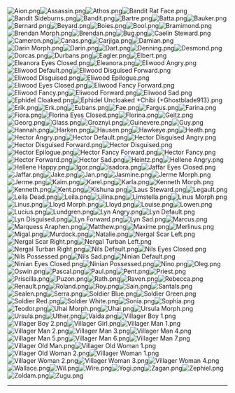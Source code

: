 ![Aion.png](https://raw.githubusercontent.com/Klokinator/FE-Repo/main/Portrait%20Repository/FE07%20Mugs%20(Blazing%20Sword)/FE7%20Mugs%20(FE8%20Colors)%20%7BEldritch%20Abomination%7D/Aion.png "Aion.png")![Assassin.png](https://raw.githubusercontent.com/Klokinator/FE-Repo/main/Portrait%20Repository/FE07%20Mugs%20(Blazing%20Sword)/FE7%20Mugs%20(FE8%20Colors)%20%7BEldritch%20Abomination%7D/Assassin.png "Assassin.png")![Athos.png](https://raw.githubusercontent.com/Klokinator/FE-Repo/main/Portrait%20Repository/FE07%20Mugs%20(Blazing%20Sword)/FE7%20Mugs%20(FE8%20Colors)%20%7BEldritch%20Abomination%7D/Athos.png "Athos.png")![Bandit Rat Face.png](https://raw.githubusercontent.com/Klokinator/FE-Repo/main/Portrait%20Repository/FE07%20Mugs%20(Blazing%20Sword)/FE7%20Mugs%20(FE8%20Colors)%20%7BEldritch%20Abomination%7D/Bandit%20Rat%20Face.png "Bandit Rat Face.png")![Bandit Sideburns.png](https://raw.githubusercontent.com/Klokinator/FE-Repo/main/Portrait%20Repository/FE07%20Mugs%20(Blazing%20Sword)/FE7%20Mugs%20(FE8%20Colors)%20%7BEldritch%20Abomination%7D/Bandit%20Sideburns.png "Bandit Sideburns.png")![Bandit.png](https://raw.githubusercontent.com/Klokinator/FE-Repo/main/Portrait%20Repository/FE07%20Mugs%20(Blazing%20Sword)/FE7%20Mugs%20(FE8%20Colors)%20%7BEldritch%20Abomination%7D/Bandit.png "Bandit.png")![Bartre.png](https://raw.githubusercontent.com/Klokinator/FE-Repo/main/Portrait%20Repository/FE07%20Mugs%20(Blazing%20Sword)/FE7%20Mugs%20(FE8%20Colors)%20%7BEldritch%20Abomination%7D/Bartre.png "Bartre.png")![Batta.png](https://raw.githubusercontent.com/Klokinator/FE-Repo/main/Portrait%20Repository/FE07%20Mugs%20(Blazing%20Sword)/FE7%20Mugs%20(FE8%20Colors)%20%7BEldritch%20Abomination%7D/Batta.png "Batta.png")![Bauker.png](https://raw.githubusercontent.com/Klokinator/FE-Repo/main/Portrait%20Repository/FE07%20Mugs%20(Blazing%20Sword)/FE7%20Mugs%20(FE8%20Colors)%20%7BEldritch%20Abomination%7D/Bauker.png "Bauker.png")![Bernard.png](https://raw.githubusercontent.com/Klokinator/FE-Repo/main/Portrait%20Repository/FE07%20Mugs%20(Blazing%20Sword)/FE7%20Mugs%20(FE8%20Colors)%20%7BEldritch%20Abomination%7D/Bernard.png "Bernard.png")![Beyard.png](https://raw.githubusercontent.com/Klokinator/FE-Repo/main/Portrait%20Repository/FE07%20Mugs%20(Blazing%20Sword)/FE7%20Mugs%20(FE8%20Colors)%20%7BEldritch%20Abomination%7D/Beyard.png "Beyard.png")![Boies.png](https://raw.githubusercontent.com/Klokinator/FE-Repo/main/Portrait%20Repository/FE07%20Mugs%20(Blazing%20Sword)/FE7%20Mugs%20(FE8%20Colors)%20%7BEldritch%20Abomination%7D/Boies.png "Boies.png")![Bool.png](https://raw.githubusercontent.com/Klokinator/FE-Repo/main/Portrait%20Repository/FE07%20Mugs%20(Blazing%20Sword)/FE7%20Mugs%20(FE8%20Colors)%20%7BEldritch%20Abomination%7D/Bool.png "Bool.png")![Bramimond.png](https://raw.githubusercontent.com/Klokinator/FE-Repo/main/Portrait%20Repository/FE07%20Mugs%20(Blazing%20Sword)/FE7%20Mugs%20(FE8%20Colors)%20%7BEldritch%20Abomination%7D/Bramimond.png "Bramimond.png")![Brendan Morph.png](https://raw.githubusercontent.com/Klokinator/FE-Repo/main/Portrait%20Repository/FE07%20Mugs%20(Blazing%20Sword)/FE7%20Mugs%20(FE8%20Colors)%20%7BEldritch%20Abomination%7D/Brendan%20Morph.png "Brendan Morph.png")![Brendan.png](https://raw.githubusercontent.com/Klokinator/FE-Repo/main/Portrait%20Repository/FE07%20Mugs%20(Blazing%20Sword)/FE7%20Mugs%20(FE8%20Colors)%20%7BEldritch%20Abomination%7D/Brendan.png "Brendan.png")![Bug.png](https://raw.githubusercontent.com/Klokinator/FE-Repo/main/Portrait%20Repository/FE07%20Mugs%20(Blazing%20Sword)/FE7%20Mugs%20(FE8%20Colors)%20%7BEldritch%20Abomination%7D/Bug.png "Bug.png")![Caelin Steward.png](https://raw.githubusercontent.com/Klokinator/FE-Repo/main/Portrait%20Repository/FE07%20Mugs%20(Blazing%20Sword)/FE7%20Mugs%20(FE8%20Colors)%20%7BEldritch%20Abomination%7D/Caelin%20Steward.png "Caelin Steward.png")![Cameron.png](https://raw.githubusercontent.com/Klokinator/FE-Repo/main/Portrait%20Repository/FE07%20Mugs%20(Blazing%20Sword)/FE7%20Mugs%20(FE8%20Colors)%20%7BEldritch%20Abomination%7D/Cameron.png "Cameron.png")![Canas.png](https://raw.githubusercontent.com/Klokinator/FE-Repo/main/Portrait%20Repository/FE07%20Mugs%20(Blazing%20Sword)/FE7%20Mugs%20(FE8%20Colors)%20%7BEldritch%20Abomination%7D/Canas.png "Canas.png")![Carjiga.png](https://raw.githubusercontent.com/Klokinator/FE-Repo/main/Portrait%20Repository/FE07%20Mugs%20(Blazing%20Sword)/FE7%20Mugs%20(FE8%20Colors)%20%7BEldritch%20Abomination%7D/Carjiga.png "Carjiga.png")![Damian.png](https://raw.githubusercontent.com/Klokinator/FE-Repo/main/Portrait%20Repository/FE07%20Mugs%20(Blazing%20Sword)/FE7%20Mugs%20(FE8%20Colors)%20%7BEldritch%20Abomination%7D/Damian.png "Damian.png")![Darin Morph.png](https://raw.githubusercontent.com/Klokinator/FE-Repo/main/Portrait%20Repository/FE07%20Mugs%20(Blazing%20Sword)/FE7%20Mugs%20(FE8%20Colors)%20%7BEldritch%20Abomination%7D/Darin%20Morph.png "Darin Morph.png")![Darin.png](https://raw.githubusercontent.com/Klokinator/FE-Repo/main/Portrait%20Repository/FE07%20Mugs%20(Blazing%20Sword)/FE7%20Mugs%20(FE8%20Colors)%20%7BEldritch%20Abomination%7D/Darin.png "Darin.png")![Dart.png](https://raw.githubusercontent.com/Klokinator/FE-Repo/main/Portrait%20Repository/FE07%20Mugs%20(Blazing%20Sword)/FE7%20Mugs%20(FE8%20Colors)%20%7BEldritch%20Abomination%7D/Dart.png "Dart.png")![Denning.png](https://raw.githubusercontent.com/Klokinator/FE-Repo/main/Portrait%20Repository/FE07%20Mugs%20(Blazing%20Sword)/FE7%20Mugs%20(FE8%20Colors)%20%7BEldritch%20Abomination%7D/Denning.png "Denning.png")![Desmond.png](https://raw.githubusercontent.com/Klokinator/FE-Repo/main/Portrait%20Repository/FE07%20Mugs%20(Blazing%20Sword)/FE7%20Mugs%20(FE8%20Colors)%20%7BEldritch%20Abomination%7D/Desmond.png "Desmond.png")![Dorcas.png](https://raw.githubusercontent.com/Klokinator/FE-Repo/main/Portrait%20Repository/FE07%20Mugs%20(Blazing%20Sword)/FE7%20Mugs%20(FE8%20Colors)%20%7BEldritch%20Abomination%7D/Dorcas.png "Dorcas.png")![Durbans.png](https://raw.githubusercontent.com/Klokinator/FE-Repo/main/Portrait%20Repository/FE07%20Mugs%20(Blazing%20Sword)/FE7%20Mugs%20(FE8%20Colors)%20%7BEldritch%20Abomination%7D/Durbans.png "Durbans.png")![Eagler.png](https://raw.githubusercontent.com/Klokinator/FE-Repo/main/Portrait%20Repository/FE07%20Mugs%20(Blazing%20Sword)/FE7%20Mugs%20(FE8%20Colors)%20%7BEldritch%20Abomination%7D/Eagler.png "Eagler.png")![Elbert.png](https://raw.githubusercontent.com/Klokinator/FE-Repo/main/Portrait%20Repository/FE07%20Mugs%20(Blazing%20Sword)/FE7%20Mugs%20(FE8%20Colors)%20%7BEldritch%20Abomination%7D/Elbert.png "Elbert.png")![Eleanora Eyes Closed.png](https://raw.githubusercontent.com/Klokinator/FE-Repo/main/Portrait%20Repository/FE07%20Mugs%20(Blazing%20Sword)/FE7%20Mugs%20(FE8%20Colors)%20%7BEldritch%20Abomination%7D/Eleanora%20Eyes%20Closed.png "Eleanora Eyes Closed.png")![Eleanora.png](https://raw.githubusercontent.com/Klokinator/FE-Repo/main/Portrait%20Repository/FE07%20Mugs%20(Blazing%20Sword)/FE7%20Mugs%20(FE8%20Colors)%20%7BEldritch%20Abomination%7D/Eleanora.png "Eleanora.png")![Eliwood Angry.png](https://raw.githubusercontent.com/Klokinator/FE-Repo/main/Portrait%20Repository/FE07%20Mugs%20(Blazing%20Sword)/FE7%20Mugs%20(FE8%20Colors)%20%7BEldritch%20Abomination%7D/Eliwood%20Angry.png "Eliwood Angry.png")![Eliwood Default.png](https://raw.githubusercontent.com/Klokinator/FE-Repo/main/Portrait%20Repository/FE07%20Mugs%20(Blazing%20Sword)/FE7%20Mugs%20(FE8%20Colors)%20%7BEldritch%20Abomination%7D/Eliwood%20Default.png "Eliwood Default.png")![Eliwood Disguised Forward.png](https://raw.githubusercontent.com/Klokinator/FE-Repo/main/Portrait%20Repository/FE07%20Mugs%20(Blazing%20Sword)/FE7%20Mugs%20(FE8%20Colors)%20%7BEldritch%20Abomination%7D/Eliwood%20Disguised%20Forward.png "Eliwood Disguised Forward.png")![Eliwood Disguised.png](https://raw.githubusercontent.com/Klokinator/FE-Repo/main/Portrait%20Repository/FE07%20Mugs%20(Blazing%20Sword)/FE7%20Mugs%20(FE8%20Colors)%20%7BEldritch%20Abomination%7D/Eliwood%20Disguised.png "Eliwood Disguised.png")![Eliwood Epilogue.png](https://raw.githubusercontent.com/Klokinator/FE-Repo/main/Portrait%20Repository/FE07%20Mugs%20(Blazing%20Sword)/FE7%20Mugs%20(FE8%20Colors)%20%7BEldritch%20Abomination%7D/Eliwood%20Epilogue.png "Eliwood Epilogue.png")![Eliwood Eyes Closed.png](https://raw.githubusercontent.com/Klokinator/FE-Repo/main/Portrait%20Repository/FE07%20Mugs%20(Blazing%20Sword)/FE7%20Mugs%20(FE8%20Colors)%20%7BEldritch%20Abomination%7D/Eliwood%20Eyes%20Closed.png "Eliwood Eyes Closed.png")![Eliwood Fancy Forward.png](https://raw.githubusercontent.com/Klokinator/FE-Repo/main/Portrait%20Repository/FE07%20Mugs%20(Blazing%20Sword)/FE7%20Mugs%20(FE8%20Colors)%20%7BEldritch%20Abomination%7D/Eliwood%20Fancy%20Forward.png "Eliwood Fancy Forward.png")![Eliwood Fancy.png](https://raw.githubusercontent.com/Klokinator/FE-Repo/main/Portrait%20Repository/FE07%20Mugs%20(Blazing%20Sword)/FE7%20Mugs%20(FE8%20Colors)%20%7BEldritch%20Abomination%7D/Eliwood%20Fancy.png "Eliwood Fancy.png")![Eliwood Forward.png](https://raw.githubusercontent.com/Klokinator/FE-Repo/main/Portrait%20Repository/FE07%20Mugs%20(Blazing%20Sword)/FE7%20Mugs%20(FE8%20Colors)%20%7BEldritch%20Abomination%7D/Eliwood%20Forward.png "Eliwood Forward.png")![Eliwood Sad.png](https://raw.githubusercontent.com/Klokinator/FE-Repo/main/Portrait%20Repository/FE07%20Mugs%20(Blazing%20Sword)/FE7%20Mugs%20(FE8%20Colors)%20%7BEldritch%20Abomination%7D/Eliwood%20Sad.png "Eliwood Sad.png")![Ephidel Cloaked.png](https://raw.githubusercontent.com/Klokinator/FE-Repo/main/Portrait%20Repository/FE07%20Mugs%20(Blazing%20Sword)/FE7%20Mugs%20(FE8%20Colors)%20%7BEldritch%20Abomination%7D/Ephidel%20Cloaked.png "Ephidel Cloaked.png")![Ephidel Uncloaked +Chibi {+Ghostblade913}.png](https://raw.githubusercontent.com/Klokinator/FE-Repo/main/Portrait%20Repository/FE07%20Mugs%20(Blazing%20Sword)/FE7%20Mugs%20(FE8%20Colors)%20%7BEldritch%20Abomination%7D/Ephidel%20Uncloaked%20%2BChibi%20%7B+Ghostblade913%7D.png "Ephidel Uncloaked +Chibi {+Ghostblade913}.png")![Erik.png](https://raw.githubusercontent.com/Klokinator/FE-Repo/main/Portrait%20Repository/FE07%20Mugs%20(Blazing%20Sword)/FE7%20Mugs%20(FE8%20Colors)%20%7BEldritch%20Abomination%7D/Erik.png "Erik.png")![Erk.png](https://raw.githubusercontent.com/Klokinator/FE-Repo/main/Portrait%20Repository/FE07%20Mugs%20(Blazing%20Sword)/FE7%20Mugs%20(FE8%20Colors)%20%7BEldritch%20Abomination%7D/Erk.png "Erk.png")![Eubans.png](https://raw.githubusercontent.com/Klokinator/FE-Repo/main/Portrait%20Repository/FE07%20Mugs%20(Blazing%20Sword)/FE7%20Mugs%20(FE8%20Colors)%20%7BEldritch%20Abomination%7D/Eubans.png "Eubans.png")![Fae.png](https://raw.githubusercontent.com/Klokinator/FE-Repo/main/Portrait%20Repository/FE07%20Mugs%20(Blazing%20Sword)/FE7%20Mugs%20(FE8%20Colors)%20%7BEldritch%20Abomination%7D/Fae.png "Fae.png")![Fargus.png](https://raw.githubusercontent.com/Klokinator/FE-Repo/main/Portrait%20Repository/FE07%20Mugs%20(Blazing%20Sword)/FE7%20Mugs%20(FE8%20Colors)%20%7BEldritch%20Abomination%7D/Fargus.png "Fargus.png")![Farina.png](https://raw.githubusercontent.com/Klokinator/FE-Repo/main/Portrait%20Repository/FE07%20Mugs%20(Blazing%20Sword)/FE7%20Mugs%20(FE8%20Colors)%20%7BEldritch%20Abomination%7D/Farina.png "Farina.png")![Fiora.png](https://raw.githubusercontent.com/Klokinator/FE-Repo/main/Portrait%20Repository/FE07%20Mugs%20(Blazing%20Sword)/FE7%20Mugs%20(FE8%20Colors)%20%7BEldritch%20Abomination%7D/Fiora.png "Fiora.png")![Florina Eyes Closed.png](https://raw.githubusercontent.com/Klokinator/FE-Repo/main/Portrait%20Repository/FE07%20Mugs%20(Blazing%20Sword)/FE7%20Mugs%20(FE8%20Colors)%20%7BEldritch%20Abomination%7D/Florina%20Eyes%20Closed.png "Florina Eyes Closed.png")![Florina.png](https://raw.githubusercontent.com/Klokinator/FE-Repo/main/Portrait%20Repository/FE07%20Mugs%20(Blazing%20Sword)/FE7%20Mugs%20(FE8%20Colors)%20%7BEldritch%20Abomination%7D/Florina.png "Florina.png")![Geitz.png](https://raw.githubusercontent.com/Klokinator/FE-Repo/main/Portrait%20Repository/FE07%20Mugs%20(Blazing%20Sword)/FE7%20Mugs%20(FE8%20Colors)%20%7BEldritch%20Abomination%7D/Geitz.png "Geitz.png")![Georg.png](https://raw.githubusercontent.com/Klokinator/FE-Repo/main/Portrait%20Repository/FE07%20Mugs%20(Blazing%20Sword)/FE7%20Mugs%20(FE8%20Colors)%20%7BEldritch%20Abomination%7D/Georg.png "Georg.png")![Glass.png](https://raw.githubusercontent.com/Klokinator/FE-Repo/main/Portrait%20Repository/FE07%20Mugs%20(Blazing%20Sword)/FE7%20Mugs%20(FE8%20Colors)%20%7BEldritch%20Abomination%7D/Glass.png "Glass.png")![Groznyi.png](https://raw.githubusercontent.com/Klokinator/FE-Repo/main/Portrait%20Repository/FE07%20Mugs%20(Blazing%20Sword)/FE7%20Mugs%20(FE8%20Colors)%20%7BEldritch%20Abomination%7D/Groznyi.png "Groznyi.png")![Guinevere.png](https://raw.githubusercontent.com/Klokinator/FE-Repo/main/Portrait%20Repository/FE07%20Mugs%20(Blazing%20Sword)/FE7%20Mugs%20(FE8%20Colors)%20%7BEldritch%20Abomination%7D/Guinevere.png "Guinevere.png")![Guy.png](https://raw.githubusercontent.com/Klokinator/FE-Repo/main/Portrait%20Repository/FE07%20Mugs%20(Blazing%20Sword)/FE7%20Mugs%20(FE8%20Colors)%20%7BEldritch%20Abomination%7D/Guy.png "Guy.png")![Hannah.png](https://raw.githubusercontent.com/Klokinator/FE-Repo/main/Portrait%20Repository/FE07%20Mugs%20(Blazing%20Sword)/FE7%20Mugs%20(FE8%20Colors)%20%7BEldritch%20Abomination%7D/Hannah.png "Hannah.png")![Harken.png](https://raw.githubusercontent.com/Klokinator/FE-Repo/main/Portrait%20Repository/FE07%20Mugs%20(Blazing%20Sword)/FE7%20Mugs%20(FE8%20Colors)%20%7BEldritch%20Abomination%7D/Harken.png "Harken.png")![Hausen.png](https://raw.githubusercontent.com/Klokinator/FE-Repo/main/Portrait%20Repository/FE07%20Mugs%20(Blazing%20Sword)/FE7%20Mugs%20(FE8%20Colors)%20%7BEldritch%20Abomination%7D/Hausen.png "Hausen.png")![Hawkeye.png](https://raw.githubusercontent.com/Klokinator/FE-Repo/main/Portrait%20Repository/FE07%20Mugs%20(Blazing%20Sword)/FE7%20Mugs%20(FE8%20Colors)%20%7BEldritch%20Abomination%7D/Hawkeye.png "Hawkeye.png")![Heath.png](https://raw.githubusercontent.com/Klokinator/FE-Repo/main/Portrait%20Repository/FE07%20Mugs%20(Blazing%20Sword)/FE7%20Mugs%20(FE8%20Colors)%20%7BEldritch%20Abomination%7D/Heath.png "Heath.png")![Hector Angry.png](https://raw.githubusercontent.com/Klokinator/FE-Repo/main/Portrait%20Repository/FE07%20Mugs%20(Blazing%20Sword)/FE7%20Mugs%20(FE8%20Colors)%20%7BEldritch%20Abomination%7D/Hector%20Angry.png "Hector Angry.png")![Hector Default.png](https://raw.githubusercontent.com/Klokinator/FE-Repo/main/Portrait%20Repository/FE07%20Mugs%20(Blazing%20Sword)/FE7%20Mugs%20(FE8%20Colors)%20%7BEldritch%20Abomination%7D/Hector%20Default.png "Hector Default.png")![Hector Disguised Angry.png](https://raw.githubusercontent.com/Klokinator/FE-Repo/main/Portrait%20Repository/FE07%20Mugs%20(Blazing%20Sword)/FE7%20Mugs%20(FE8%20Colors)%20%7BEldritch%20Abomination%7D/Hector%20Disguised%20Angry.png "Hector Disguised Angry.png")![Hector Disguised Forward.png](https://raw.githubusercontent.com/Klokinator/FE-Repo/main/Portrait%20Repository/FE07%20Mugs%20(Blazing%20Sword)/FE7%20Mugs%20(FE8%20Colors)%20%7BEldritch%20Abomination%7D/Hector%20Disguised%20Forward.png "Hector Disguised Forward.png")![Hector Disguised.png](https://raw.githubusercontent.com/Klokinator/FE-Repo/main/Portrait%20Repository/FE07%20Mugs%20(Blazing%20Sword)/FE7%20Mugs%20(FE8%20Colors)%20%7BEldritch%20Abomination%7D/Hector%20Disguised.png "Hector Disguised.png")![Hector Epilogue.png](https://raw.githubusercontent.com/Klokinator/FE-Repo/main/Portrait%20Repository/FE07%20Mugs%20(Blazing%20Sword)/FE7%20Mugs%20(FE8%20Colors)%20%7BEldritch%20Abomination%7D/Hector%20Epilogue.png "Hector Epilogue.png")![Hector Fancy Forward.png](https://raw.githubusercontent.com/Klokinator/FE-Repo/main/Portrait%20Repository/FE07%20Mugs%20(Blazing%20Sword)/FE7%20Mugs%20(FE8%20Colors)%20%7BEldritch%20Abomination%7D/Hector%20Fancy%20Forward.png "Hector Fancy Forward.png")![Hector Fancy.png](https://raw.githubusercontent.com/Klokinator/FE-Repo/main/Portrait%20Repository/FE07%20Mugs%20(Blazing%20Sword)/FE7%20Mugs%20(FE8%20Colors)%20%7BEldritch%20Abomination%7D/Hector%20Fancy.png "Hector Fancy.png")![Hector Forward.png](https://raw.githubusercontent.com/Klokinator/FE-Repo/main/Portrait%20Repository/FE07%20Mugs%20(Blazing%20Sword)/FE7%20Mugs%20(FE8%20Colors)%20%7BEldritch%20Abomination%7D/Hector%20Forward.png "Hector Forward.png")![Hector Sad.png](https://raw.githubusercontent.com/Klokinator/FE-Repo/main/Portrait%20Repository/FE07%20Mugs%20(Blazing%20Sword)/FE7%20Mugs%20(FE8%20Colors)%20%7BEldritch%20Abomination%7D/Hector%20Sad.png "Hector Sad.png")![Heintz.png](https://raw.githubusercontent.com/Klokinator/FE-Repo/main/Portrait%20Repository/FE07%20Mugs%20(Blazing%20Sword)/FE7%20Mugs%20(FE8%20Colors)%20%7BEldritch%20Abomination%7D/Heintz.png "Heintz.png")![Hellene Angry.png](https://raw.githubusercontent.com/Klokinator/FE-Repo/main/Portrait%20Repository/FE07%20Mugs%20(Blazing%20Sword)/FE7%20Mugs%20(FE8%20Colors)%20%7BEldritch%20Abomination%7D/Hellene%20Angry.png "Hellene Angry.png")![Hellene Happy.png](https://raw.githubusercontent.com/Klokinator/FE-Repo/main/Portrait%20Repository/FE07%20Mugs%20(Blazing%20Sword)/FE7%20Mugs%20(FE8%20Colors)%20%7BEldritch%20Abomination%7D/Hellene%20Happy.png "Hellene Happy.png")![Igor.png](https://raw.githubusercontent.com/Klokinator/FE-Repo/main/Portrait%20Repository/FE07%20Mugs%20(Blazing%20Sword)/FE7%20Mugs%20(FE8%20Colors)%20%7BEldritch%20Abomination%7D/Igor.png "Igor.png")![Isadora.png](https://raw.githubusercontent.com/Klokinator/FE-Repo/main/Portrait%20Repository/FE07%20Mugs%20(Blazing%20Sword)/FE7%20Mugs%20(FE8%20Colors)%20%7BEldritch%20Abomination%7D/Isadora.png "Isadora.png")![Jaffar Eyes Closed.png](https://raw.githubusercontent.com/Klokinator/FE-Repo/main/Portrait%20Repository/FE07%20Mugs%20(Blazing%20Sword)/FE7%20Mugs%20(FE8%20Colors)%20%7BEldritch%20Abomination%7D/Jaffar%20Eyes%20Closed.png "Jaffar Eyes Closed.png")![Jaffar.png](https://raw.githubusercontent.com/Klokinator/FE-Repo/main/Portrait%20Repository/FE07%20Mugs%20(Blazing%20Sword)/FE7%20Mugs%20(FE8%20Colors)%20%7BEldritch%20Abomination%7D/Jaffar.png "Jaffar.png")![Jake.png](https://raw.githubusercontent.com/Klokinator/FE-Repo/main/Portrait%20Repository/FE07%20Mugs%20(Blazing%20Sword)/FE7%20Mugs%20(FE8%20Colors)%20%7BEldritch%20Abomination%7D/Jake.png "Jake.png")![Jan.png](https://raw.githubusercontent.com/Klokinator/FE-Repo/main/Portrait%20Repository/FE07%20Mugs%20(Blazing%20Sword)/FE7%20Mugs%20(FE8%20Colors)%20%7BEldritch%20Abomination%7D/Jan.png "Jan.png")![Jasmine.png](https://raw.githubusercontent.com/Klokinator/FE-Repo/main/Portrait%20Repository/FE07%20Mugs%20(Blazing%20Sword)/FE7%20Mugs%20(FE8%20Colors)%20%7BEldritch%20Abomination%7D/Jasmine.png "Jasmine.png")![Jerme Morph.png](https://raw.githubusercontent.com/Klokinator/FE-Repo/main/Portrait%20Repository/FE07%20Mugs%20(Blazing%20Sword)/FE7%20Mugs%20(FE8%20Colors)%20%7BEldritch%20Abomination%7D/Jerme%20Morph.png "Jerme Morph.png")![Jerme.png](https://raw.githubusercontent.com/Klokinator/FE-Repo/main/Portrait%20Repository/FE07%20Mugs%20(Blazing%20Sword)/FE7%20Mugs%20(FE8%20Colors)%20%7BEldritch%20Abomination%7D/Jerme.png "Jerme.png")![Kaim.png](https://raw.githubusercontent.com/Klokinator/FE-Repo/main/Portrait%20Repository/FE07%20Mugs%20(Blazing%20Sword)/FE7%20Mugs%20(FE8%20Colors)%20%7BEldritch%20Abomination%7D/Kaim.png "Kaim.png")![Karel.png](https://raw.githubusercontent.com/Klokinator/FE-Repo/main/Portrait%20Repository/FE07%20Mugs%20(Blazing%20Sword)/FE7%20Mugs%20(FE8%20Colors)%20%7BEldritch%20Abomination%7D/Karel.png "Karel.png")![Karla.png](https://raw.githubusercontent.com/Klokinator/FE-Repo/main/Portrait%20Repository/FE07%20Mugs%20(Blazing%20Sword)/FE7%20Mugs%20(FE8%20Colors)%20%7BEldritch%20Abomination%7D/Karla.png "Karla.png")![Kenneth Morph.png](https://raw.githubusercontent.com/Klokinator/FE-Repo/main/Portrait%20Repository/FE07%20Mugs%20(Blazing%20Sword)/FE7%20Mugs%20(FE8%20Colors)%20%7BEldritch%20Abomination%7D/Kenneth%20Morph.png "Kenneth Morph.png")![Kenneth.png](https://raw.githubusercontent.com/Klokinator/FE-Repo/main/Portrait%20Repository/FE07%20Mugs%20(Blazing%20Sword)/FE7%20Mugs%20(FE8%20Colors)%20%7BEldritch%20Abomination%7D/Kenneth.png "Kenneth.png")![Kent.png](https://raw.githubusercontent.com/Klokinator/FE-Repo/main/Portrait%20Repository/FE07%20Mugs%20(Blazing%20Sword)/FE7%20Mugs%20(FE8%20Colors)%20%7BEldritch%20Abomination%7D/Kent.png "Kent.png")![Kishuna.png](https://raw.githubusercontent.com/Klokinator/FE-Repo/main/Portrait%20Repository/FE07%20Mugs%20(Blazing%20Sword)/FE7%20Mugs%20(FE8%20Colors)%20%7BEldritch%20Abomination%7D/Kishuna.png "Kishuna.png")![Laus Steward.png](https://raw.githubusercontent.com/Klokinator/FE-Repo/main/Portrait%20Repository/FE07%20Mugs%20(Blazing%20Sword)/FE7%20Mugs%20(FE8%20Colors)%20%7BEldritch%20Abomination%7D/Laus%20Steward.png "Laus Steward.png")![Legault.png](https://raw.githubusercontent.com/Klokinator/FE-Repo/main/Portrait%20Repository/FE07%20Mugs%20(Blazing%20Sword)/FE7%20Mugs%20(FE8%20Colors)%20%7BEldritch%20Abomination%7D/Legault.png "Legault.png")![Leila Dead.png](https://raw.githubusercontent.com/Klokinator/FE-Repo/main/Portrait%20Repository/FE07%20Mugs%20(Blazing%20Sword)/FE7%20Mugs%20(FE8%20Colors)%20%7BEldritch%20Abomination%7D/Leila%20Dead.png "Leila Dead.png")![Leila.png](https://raw.githubusercontent.com/Klokinator/FE-Repo/main/Portrait%20Repository/FE07%20Mugs%20(Blazing%20Sword)/FE7%20Mugs%20(FE8%20Colors)%20%7BEldritch%20Abomination%7D/Leila.png "Leila.png")![Lilina.png](https://raw.githubusercontent.com/Klokinator/FE-Repo/main/Portrait%20Repository/FE07%20Mugs%20(Blazing%20Sword)/FE7%20Mugs%20(FE8%20Colors)%20%7BEldritch%20Abomination%7D/Lilina.png "Lilina.png")![Limstella.png](https://raw.githubusercontent.com/Klokinator/FE-Repo/main/Portrait%20Repository/FE07%20Mugs%20(Blazing%20Sword)/FE7%20Mugs%20(FE8%20Colors)%20%7BEldritch%20Abomination%7D/Limstella.png "Limstella.png")![Linus Morph.png](https://raw.githubusercontent.com/Klokinator/FE-Repo/main/Portrait%20Repository/FE07%20Mugs%20(Blazing%20Sword)/FE7%20Mugs%20(FE8%20Colors)%20%7BEldritch%20Abomination%7D/Linus%20Morph.png "Linus Morph.png")![Linus.png](https://raw.githubusercontent.com/Klokinator/FE-Repo/main/Portrait%20Repository/FE07%20Mugs%20(Blazing%20Sword)/FE7%20Mugs%20(FE8%20Colors)%20%7BEldritch%20Abomination%7D/Linus.png "Linus.png")![Lloyd Morph.png](https://raw.githubusercontent.com/Klokinator/FE-Repo/main/Portrait%20Repository/FE07%20Mugs%20(Blazing%20Sword)/FE7%20Mugs%20(FE8%20Colors)%20%7BEldritch%20Abomination%7D/Lloyd%20Morph.png "Lloyd Morph.png")![Lloyd.png](https://raw.githubusercontent.com/Klokinator/FE-Repo/main/Portrait%20Repository/FE07%20Mugs%20(Blazing%20Sword)/FE7%20Mugs%20(FE8%20Colors)%20%7BEldritch%20Abomination%7D/Lloyd.png "Lloyd.png")![Louise.png](https://raw.githubusercontent.com/Klokinator/FE-Repo/main/Portrait%20Repository/FE07%20Mugs%20(Blazing%20Sword)/FE7%20Mugs%20(FE8%20Colors)%20%7BEldritch%20Abomination%7D/Louise.png "Louise.png")![Lowen.png](https://raw.githubusercontent.com/Klokinator/FE-Repo/main/Portrait%20Repository/FE07%20Mugs%20(Blazing%20Sword)/FE7%20Mugs%20(FE8%20Colors)%20%7BEldritch%20Abomination%7D/Lowen.png "Lowen.png")![Lucius.png](https://raw.githubusercontent.com/Klokinator/FE-Repo/main/Portrait%20Repository/FE07%20Mugs%20(Blazing%20Sword)/FE7%20Mugs%20(FE8%20Colors)%20%7BEldritch%20Abomination%7D/Lucius.png "Lucius.png")![Lundgren.png](https://raw.githubusercontent.com/Klokinator/FE-Repo/main/Portrait%20Repository/FE07%20Mugs%20(Blazing%20Sword)/FE7%20Mugs%20(FE8%20Colors)%20%7BEldritch%20Abomination%7D/Lundgren.png "Lundgren.png")![Lyn Angry.png](https://raw.githubusercontent.com/Klokinator/FE-Repo/main/Portrait%20Repository/FE07%20Mugs%20(Blazing%20Sword)/FE7%20Mugs%20(FE8%20Colors)%20%7BEldritch%20Abomination%7D/Lyn%20Angry.png "Lyn Angry.png")![Lyn Default.png](https://raw.githubusercontent.com/Klokinator/FE-Repo/main/Portrait%20Repository/FE07%20Mugs%20(Blazing%20Sword)/FE7%20Mugs%20(FE8%20Colors)%20%7BEldritch%20Abomination%7D/Lyn%20Default.png "Lyn Default.png")![Lyn Disguised.png](https://raw.githubusercontent.com/Klokinator/FE-Repo/main/Portrait%20Repository/FE07%20Mugs%20(Blazing%20Sword)/FE7%20Mugs%20(FE8%20Colors)%20%7BEldritch%20Abomination%7D/Lyn%20Disguised.png "Lyn Disguised.png")![Lyn Forward.png](https://raw.githubusercontent.com/Klokinator/FE-Repo/main/Portrait%20Repository/FE07%20Mugs%20(Blazing%20Sword)/FE7%20Mugs%20(FE8%20Colors)%20%7BEldritch%20Abomination%7D/Lyn%20Forward.png "Lyn Forward.png")![Lyn Sad.png](https://raw.githubusercontent.com/Klokinator/FE-Repo/main/Portrait%20Repository/FE07%20Mugs%20(Blazing%20Sword)/FE7%20Mugs%20(FE8%20Colors)%20%7BEldritch%20Abomination%7D/Lyn%20Sad.png "Lyn Sad.png")![Marcus.png](https://raw.githubusercontent.com/Klokinator/FE-Repo/main/Portrait%20Repository/FE07%20Mugs%20(Blazing%20Sword)/FE7%20Mugs%20(FE8%20Colors)%20%7BEldritch%20Abomination%7D/Marcus.png "Marcus.png")![Marquess Araphen.png](https://raw.githubusercontent.com/Klokinator/FE-Repo/main/Portrait%20Repository/FE07%20Mugs%20(Blazing%20Sword)/FE7%20Mugs%20(FE8%20Colors)%20%7BEldritch%20Abomination%7D/Marquess%20Araphen.png "Marquess Araphen.png")![Matthew.png](https://raw.githubusercontent.com/Klokinator/FE-Repo/main/Portrait%20Repository/FE07%20Mugs%20(Blazing%20Sword)/FE7%20Mugs%20(FE8%20Colors)%20%7BEldritch%20Abomination%7D/Matthew.png "Matthew.png")![Maxime.png](https://raw.githubusercontent.com/Klokinator/FE-Repo/main/Portrait%20Repository/FE07%20Mugs%20(Blazing%20Sword)/FE7%20Mugs%20(FE8%20Colors)%20%7BEldritch%20Abomination%7D/Maxime.png "Maxime.png")![Merlinus.png](https://raw.githubusercontent.com/Klokinator/FE-Repo/main/Portrait%20Repository/FE07%20Mugs%20(Blazing%20Sword)/FE7%20Mugs%20(FE8%20Colors)%20%7BEldritch%20Abomination%7D/Merlinus.png "Merlinus.png")![Migal.png](https://raw.githubusercontent.com/Klokinator/FE-Repo/main/Portrait%20Repository/FE07%20Mugs%20(Blazing%20Sword)/FE7%20Mugs%20(FE8%20Colors)%20%7BEldritch%20Abomination%7D/Migal.png "Migal.png")![Murdock.png](https://raw.githubusercontent.com/Klokinator/FE-Repo/main/Portrait%20Repository/FE07%20Mugs%20(Blazing%20Sword)/FE7%20Mugs%20(FE8%20Colors)%20%7BEldritch%20Abomination%7D/Murdock.png "Murdock.png")![Natalie.png](https://raw.githubusercontent.com/Klokinator/FE-Repo/main/Portrait%20Repository/FE07%20Mugs%20(Blazing%20Sword)/FE7%20Mugs%20(FE8%20Colors)%20%7BEldritch%20Abomination%7D/Natalie.png "Natalie.png")![Nergal Scar Left.png](https://raw.githubusercontent.com/Klokinator/FE-Repo/main/Portrait%20Repository/FE07%20Mugs%20(Blazing%20Sword)/FE7%20Mugs%20(FE8%20Colors)%20%7BEldritch%20Abomination%7D/Nergal%20Scar%20Left.png "Nergal Scar Left.png")![Nergal Scar Right.png](https://raw.githubusercontent.com/Klokinator/FE-Repo/main/Portrait%20Repository/FE07%20Mugs%20(Blazing%20Sword)/FE7%20Mugs%20(FE8%20Colors)%20%7BEldritch%20Abomination%7D/Nergal%20Scar%20Right.png "Nergal Scar Right.png")![Nergal Turban Left.png](https://raw.githubusercontent.com/Klokinator/FE-Repo/main/Portrait%20Repository/FE07%20Mugs%20(Blazing%20Sword)/FE7%20Mugs%20(FE8%20Colors)%20%7BEldritch%20Abomination%7D/Nergal%20Turban%20Left.png "Nergal Turban Left.png")![Nergal Turban Right.png](https://raw.githubusercontent.com/Klokinator/FE-Repo/main/Portrait%20Repository/FE07%20Mugs%20(Blazing%20Sword)/FE7%20Mugs%20(FE8%20Colors)%20%7BEldritch%20Abomination%7D/Nergal%20Turban%20Right.png "Nergal Turban Right.png")![Nils Default.png](https://raw.githubusercontent.com/Klokinator/FE-Repo/main/Portrait%20Repository/FE07%20Mugs%20(Blazing%20Sword)/FE7%20Mugs%20(FE8%20Colors)%20%7BEldritch%20Abomination%7D/Nils%20Default.png "Nils Default.png")![Nils Eyes Closed.png](https://raw.githubusercontent.com/Klokinator/FE-Repo/main/Portrait%20Repository/FE07%20Mugs%20(Blazing%20Sword)/FE7%20Mugs%20(FE8%20Colors)%20%7BEldritch%20Abomination%7D/Nils%20Eyes%20Closed.png "Nils Eyes Closed.png")![Nils Possessed.png](https://raw.githubusercontent.com/Klokinator/FE-Repo/main/Portrait%20Repository/FE07%20Mugs%20(Blazing%20Sword)/FE7%20Mugs%20(FE8%20Colors)%20%7BEldritch%20Abomination%7D/Nils%20Possessed.png "Nils Possessed.png")![Nils Sad.png](https://raw.githubusercontent.com/Klokinator/FE-Repo/main/Portrait%20Repository/FE07%20Mugs%20(Blazing%20Sword)/FE7%20Mugs%20(FE8%20Colors)%20%7BEldritch%20Abomination%7D/Nils%20Sad.png "Nils Sad.png")![Ninian Default.png](https://raw.githubusercontent.com/Klokinator/FE-Repo/main/Portrait%20Repository/FE07%20Mugs%20(Blazing%20Sword)/FE7%20Mugs%20(FE8%20Colors)%20%7BEldritch%20Abomination%7D/Ninian%20Default.png "Ninian Default.png")![Ninian Eyes Closed.png](https://raw.githubusercontent.com/Klokinator/FE-Repo/main/Portrait%20Repository/FE07%20Mugs%20(Blazing%20Sword)/FE7%20Mugs%20(FE8%20Colors)%20%7BEldritch%20Abomination%7D/Ninian%20Eyes%20Closed.png "Ninian Eyes Closed.png")![Ninian Possessed.png](https://raw.githubusercontent.com/Klokinator/FE-Repo/main/Portrait%20Repository/FE07%20Mugs%20(Blazing%20Sword)/FE7%20Mugs%20(FE8%20Colors)%20%7BEldritch%20Abomination%7D/Ninian%20Possessed.png "Ninian Possessed.png")![Nino.png](https://raw.githubusercontent.com/Klokinator/FE-Repo/main/Portrait%20Repository/FE07%20Mugs%20(Blazing%20Sword)/FE7%20Mugs%20(FE8%20Colors)%20%7BEldritch%20Abomination%7D/Nino.png "Nino.png")![Oleg.png](https://raw.githubusercontent.com/Klokinator/FE-Repo/main/Portrait%20Repository/FE07%20Mugs%20(Blazing%20Sword)/FE7%20Mugs%20(FE8%20Colors)%20%7BEldritch%20Abomination%7D/Oleg.png "Oleg.png")![Oswin.png](https://raw.githubusercontent.com/Klokinator/FE-Repo/main/Portrait%20Repository/FE07%20Mugs%20(Blazing%20Sword)/FE7%20Mugs%20(FE8%20Colors)%20%7BEldritch%20Abomination%7D/Oswin.png "Oswin.png")![Pascal.png](https://raw.githubusercontent.com/Klokinator/FE-Repo/main/Portrait%20Repository/FE07%20Mugs%20(Blazing%20Sword)/FE7%20Mugs%20(FE8%20Colors)%20%7BEldritch%20Abomination%7D/Pascal.png "Pascal.png")![Paul.png](https://raw.githubusercontent.com/Klokinator/FE-Repo/main/Portrait%20Repository/FE07%20Mugs%20(Blazing%20Sword)/FE7%20Mugs%20(FE8%20Colors)%20%7BEldritch%20Abomination%7D/Paul.png "Paul.png")![Pent.png](https://raw.githubusercontent.com/Klokinator/FE-Repo/main/Portrait%20Repository/FE07%20Mugs%20(Blazing%20Sword)/FE7%20Mugs%20(FE8%20Colors)%20%7BEldritch%20Abomination%7D/Pent.png "Pent.png")![Priest.png](https://raw.githubusercontent.com/Klokinator/FE-Repo/main/Portrait%20Repository/FE07%20Mugs%20(Blazing%20Sword)/FE7%20Mugs%20(FE8%20Colors)%20%7BEldritch%20Abomination%7D/Priest.png "Priest.png")![Priscilla.png](https://raw.githubusercontent.com/Klokinator/FE-Repo/main/Portrait%20Repository/FE07%20Mugs%20(Blazing%20Sword)/FE7%20Mugs%20(FE8%20Colors)%20%7BEldritch%20Abomination%7D/Priscilla.png "Priscilla.png")![Puzon.png](https://raw.githubusercontent.com/Klokinator/FE-Repo/main/Portrait%20Repository/FE07%20Mugs%20(Blazing%20Sword)/FE7%20Mugs%20(FE8%20Colors)%20%7BEldritch%20Abomination%7D/Puzon.png "Puzon.png")![Rath.png](https://raw.githubusercontent.com/Klokinator/FE-Repo/main/Portrait%20Repository/FE07%20Mugs%20(Blazing%20Sword)/FE7%20Mugs%20(FE8%20Colors)%20%7BEldritch%20Abomination%7D/Rath.png "Rath.png")![Raven.png](https://raw.githubusercontent.com/Klokinator/FE-Repo/main/Portrait%20Repository/FE07%20Mugs%20(Blazing%20Sword)/FE7%20Mugs%20(FE8%20Colors)%20%7BEldritch%20Abomination%7D/Raven.png "Raven.png")![Rebecca.png](https://raw.githubusercontent.com/Klokinator/FE-Repo/main/Portrait%20Repository/FE07%20Mugs%20(Blazing%20Sword)/FE7%20Mugs%20(FE8%20Colors)%20%7BEldritch%20Abomination%7D/Rebecca.png "Rebecca.png")![Renault.png](https://raw.githubusercontent.com/Klokinator/FE-Repo/main/Portrait%20Repository/FE07%20Mugs%20(Blazing%20Sword)/FE7%20Mugs%20(FE8%20Colors)%20%7BEldritch%20Abomination%7D/Renault.png "Renault.png")![Roland.png](https://raw.githubusercontent.com/Klokinator/FE-Repo/main/Portrait%20Repository/FE07%20Mugs%20(Blazing%20Sword)/FE7%20Mugs%20(FE8%20Colors)%20%7BEldritch%20Abomination%7D/Roland.png "Roland.png")![Roy.png](https://raw.githubusercontent.com/Klokinator/FE-Repo/main/Portrait%20Repository/FE07%20Mugs%20(Blazing%20Sword)/FE7%20Mugs%20(FE8%20Colors)%20%7BEldritch%20Abomination%7D/Roy.png "Roy.png")![Sain.png](https://raw.githubusercontent.com/Klokinator/FE-Repo/main/Portrait%20Repository/FE07%20Mugs%20(Blazing%20Sword)/FE7%20Mugs%20(FE8%20Colors)%20%7BEldritch%20Abomination%7D/Sain.png "Sain.png")![Santals.png](https://raw.githubusercontent.com/Klokinator/FE-Repo/main/Portrait%20Repository/FE07%20Mugs%20(Blazing%20Sword)/FE7%20Mugs%20(FE8%20Colors)%20%7BEldritch%20Abomination%7D/Santals.png "Santals.png")![Sealen.png](https://raw.githubusercontent.com/Klokinator/FE-Repo/main/Portrait%20Repository/FE07%20Mugs%20(Blazing%20Sword)/FE7%20Mugs%20(FE8%20Colors)%20%7BEldritch%20Abomination%7D/Sealen.png "Sealen.png")![Serra.png](https://raw.githubusercontent.com/Klokinator/FE-Repo/main/Portrait%20Repository/FE07%20Mugs%20(Blazing%20Sword)/FE7%20Mugs%20(FE8%20Colors)%20%7BEldritch%20Abomination%7D/Serra.png "Serra.png")![Soldier Blue.png](https://raw.githubusercontent.com/Klokinator/FE-Repo/main/Portrait%20Repository/FE07%20Mugs%20(Blazing%20Sword)/FE7%20Mugs%20(FE8%20Colors)%20%7BEldritch%20Abomination%7D/Soldier%20Blue.png "Soldier Blue.png")![Soldier Green.png](https://raw.githubusercontent.com/Klokinator/FE-Repo/main/Portrait%20Repository/FE07%20Mugs%20(Blazing%20Sword)/FE7%20Mugs%20(FE8%20Colors)%20%7BEldritch%20Abomination%7D/Soldier%20Green.png "Soldier Green.png")![Soldier Red.png](https://raw.githubusercontent.com/Klokinator/FE-Repo/main/Portrait%20Repository/FE07%20Mugs%20(Blazing%20Sword)/FE7%20Mugs%20(FE8%20Colors)%20%7BEldritch%20Abomination%7D/Soldier%20Red.png "Soldier Red.png")![Soldier White.png](https://raw.githubusercontent.com/Klokinator/FE-Repo/main/Portrait%20Repository/FE07%20Mugs%20(Blazing%20Sword)/FE7%20Mugs%20(FE8%20Colors)%20%7BEldritch%20Abomination%7D/Soldier%20White.png "Soldier White.png")![Sonia.png](https://raw.githubusercontent.com/Klokinator/FE-Repo/main/Portrait%20Repository/FE07%20Mugs%20(Blazing%20Sword)/FE7%20Mugs%20(FE8%20Colors)%20%7BEldritch%20Abomination%7D/Sonia.png "Sonia.png")![Sophia.png](https://raw.githubusercontent.com/Klokinator/FE-Repo/main/Portrait%20Repository/FE07%20Mugs%20(Blazing%20Sword)/FE7%20Mugs%20(FE8%20Colors)%20%7BEldritch%20Abomination%7D/Sophia.png "Sophia.png")![Teodor.png](https://raw.githubusercontent.com/Klokinator/FE-Repo/main/Portrait%20Repository/FE07%20Mugs%20(Blazing%20Sword)/FE7%20Mugs%20(FE8%20Colors)%20%7BEldritch%20Abomination%7D/Teodor.png "Teodor.png")![Uhai Morph.png](https://raw.githubusercontent.com/Klokinator/FE-Repo/main/Portrait%20Repository/FE07%20Mugs%20(Blazing%20Sword)/FE7%20Mugs%20(FE8%20Colors)%20%7BEldritch%20Abomination%7D/Uhai%20Morph.png "Uhai Morph.png")![Uhai.png](https://raw.githubusercontent.com/Klokinator/FE-Repo/main/Portrait%20Repository/FE07%20Mugs%20(Blazing%20Sword)/FE7%20Mugs%20(FE8%20Colors)%20%7BEldritch%20Abomination%7D/Uhai.png "Uhai.png")![Ursula Morph.png](https://raw.githubusercontent.com/Klokinator/FE-Repo/main/Portrait%20Repository/FE07%20Mugs%20(Blazing%20Sword)/FE7%20Mugs%20(FE8%20Colors)%20%7BEldritch%20Abomination%7D/Ursula%20Morph.png "Ursula Morph.png")![Ursula.png](https://raw.githubusercontent.com/Klokinator/FE-Repo/main/Portrait%20Repository/FE07%20Mugs%20(Blazing%20Sword)/FE7%20Mugs%20(FE8%20Colors)%20%7BEldritch%20Abomination%7D/Ursula.png "Ursula.png")![Uther.png](https://raw.githubusercontent.com/Klokinator/FE-Repo/main/Portrait%20Repository/FE07%20Mugs%20(Blazing%20Sword)/FE7%20Mugs%20(FE8%20Colors)%20%7BEldritch%20Abomination%7D/Uther.png "Uther.png")![Vaida.png](https://raw.githubusercontent.com/Klokinator/FE-Repo/main/Portrait%20Repository/FE07%20Mugs%20(Blazing%20Sword)/FE7%20Mugs%20(FE8%20Colors)%20%7BEldritch%20Abomination%7D/Vaida.png "Vaida.png")![Villager Boy 1.png](https://raw.githubusercontent.com/Klokinator/FE-Repo/main/Portrait%20Repository/FE07%20Mugs%20(Blazing%20Sword)/FE7%20Mugs%20(FE8%20Colors)%20%7BEldritch%20Abomination%7D/Villager%20Boy%201.png "Villager Boy 1.png")![Villager Boy 2.png](https://raw.githubusercontent.com/Klokinator/FE-Repo/main/Portrait%20Repository/FE07%20Mugs%20(Blazing%20Sword)/FE7%20Mugs%20(FE8%20Colors)%20%7BEldritch%20Abomination%7D/Villager%20Boy%202.png "Villager Boy 2.png")![Villager Girl.png](https://raw.githubusercontent.com/Klokinator/FE-Repo/main/Portrait%20Repository/FE07%20Mugs%20(Blazing%20Sword)/FE7%20Mugs%20(FE8%20Colors)%20%7BEldritch%20Abomination%7D/Villager%20Girl.png "Villager Girl.png")![Villager Man 1.png](https://raw.githubusercontent.com/Klokinator/FE-Repo/main/Portrait%20Repository/FE07%20Mugs%20(Blazing%20Sword)/FE7%20Mugs%20(FE8%20Colors)%20%7BEldritch%20Abomination%7D/Villager%20Man%201.png "Villager Man 1.png")![Villager Man 2.png](https://raw.githubusercontent.com/Klokinator/FE-Repo/main/Portrait%20Repository/FE07%20Mugs%20(Blazing%20Sword)/FE7%20Mugs%20(FE8%20Colors)%20%7BEldritch%20Abomination%7D/Villager%20Man%202.png "Villager Man 2.png")![Villager Man 3.png](https://raw.githubusercontent.com/Klokinator/FE-Repo/main/Portrait%20Repository/FE07%20Mugs%20(Blazing%20Sword)/FE7%20Mugs%20(FE8%20Colors)%20%7BEldritch%20Abomination%7D/Villager%20Man%203.png "Villager Man 3.png")![Villager Man 4.png](https://raw.githubusercontent.com/Klokinator/FE-Repo/main/Portrait%20Repository/FE07%20Mugs%20(Blazing%20Sword)/FE7%20Mugs%20(FE8%20Colors)%20%7BEldritch%20Abomination%7D/Villager%20Man%204.png "Villager Man 4.png")![Villager Man 5.png](https://raw.githubusercontent.com/Klokinator/FE-Repo/main/Portrait%20Repository/FE07%20Mugs%20(Blazing%20Sword)/FE7%20Mugs%20(FE8%20Colors)%20%7BEldritch%20Abomination%7D/Villager%20Man%205.png "Villager Man 5.png")![Villager Man 6.png](https://raw.githubusercontent.com/Klokinator/FE-Repo/main/Portrait%20Repository/FE07%20Mugs%20(Blazing%20Sword)/FE7%20Mugs%20(FE8%20Colors)%20%7BEldritch%20Abomination%7D/Villager%20Man%206.png "Villager Man 6.png")![Villager Man 7.png](https://raw.githubusercontent.com/Klokinator/FE-Repo/main/Portrait%20Repository/FE07%20Mugs%20(Blazing%20Sword)/FE7%20Mugs%20(FE8%20Colors)%20%7BEldritch%20Abomination%7D/Villager%20Man%207.png "Villager Man 7.png")![Villager Old Man.png](https://raw.githubusercontent.com/Klokinator/FE-Repo/main/Portrait%20Repository/FE07%20Mugs%20(Blazing%20Sword)/FE7%20Mugs%20(FE8%20Colors)%20%7BEldritch%20Abomination%7D/Villager%20Old%20Man.png "Villager Old Man.png")![Villager Old Woman 1.png](https://raw.githubusercontent.com/Klokinator/FE-Repo/main/Portrait%20Repository/FE07%20Mugs%20(Blazing%20Sword)/FE7%20Mugs%20(FE8%20Colors)%20%7BEldritch%20Abomination%7D/Villager%20Old%20Woman%201.png "Villager Old Woman 1.png")![Villager Old Woman 2.png](https://raw.githubusercontent.com/Klokinator/FE-Repo/main/Portrait%20Repository/FE07%20Mugs%20(Blazing%20Sword)/FE7%20Mugs%20(FE8%20Colors)%20%7BEldritch%20Abomination%7D/Villager%20Old%20Woman%202.png "Villager Old Woman 2.png")![Villager Woman 1.png](https://raw.githubusercontent.com/Klokinator/FE-Repo/main/Portrait%20Repository/FE07%20Mugs%20(Blazing%20Sword)/FE7%20Mugs%20(FE8%20Colors)%20%7BEldritch%20Abomination%7D/Villager%20Woman%201.png "Villager Woman 1.png")![Villager Woman 2.png](https://raw.githubusercontent.com/Klokinator/FE-Repo/main/Portrait%20Repository/FE07%20Mugs%20(Blazing%20Sword)/FE7%20Mugs%20(FE8%20Colors)%20%7BEldritch%20Abomination%7D/Villager%20Woman%202.png "Villager Woman 2.png")![Villager Woman 3.png](https://raw.githubusercontent.com/Klokinator/FE-Repo/main/Portrait%20Repository/FE07%20Mugs%20(Blazing%20Sword)/FE7%20Mugs%20(FE8%20Colors)%20%7BEldritch%20Abomination%7D/Villager%20Woman%203.png "Villager Woman 3.png")![Villager Woman 4.png](https://raw.githubusercontent.com/Klokinator/FE-Repo/main/Portrait%20Repository/FE07%20Mugs%20(Blazing%20Sword)/FE7%20Mugs%20(FE8%20Colors)%20%7BEldritch%20Abomination%7D/Villager%20Woman%204.png "Villager Woman 4.png")![Wallace.png](https://raw.githubusercontent.com/Klokinator/FE-Repo/main/Portrait%20Repository/FE07%20Mugs%20(Blazing%20Sword)/FE7%20Mugs%20(FE8%20Colors)%20%7BEldritch%20Abomination%7D/Wallace.png "Wallace.png")![Wil.png](https://raw.githubusercontent.com/Klokinator/FE-Repo/main/Portrait%20Repository/FE07%20Mugs%20(Blazing%20Sword)/FE7%20Mugs%20(FE8%20Colors)%20%7BEldritch%20Abomination%7D/Wil.png "Wil.png")![Wire.png](https://raw.githubusercontent.com/Klokinator/FE-Repo/main/Portrait%20Repository/FE07%20Mugs%20(Blazing%20Sword)/FE7%20Mugs%20(FE8%20Colors)%20%7BEldritch%20Abomination%7D/Wire.png "Wire.png")![Yogi.png](https://raw.githubusercontent.com/Klokinator/FE-Repo/main/Portrait%20Repository/FE07%20Mugs%20(Blazing%20Sword)/FE7%20Mugs%20(FE8%20Colors)%20%7BEldritch%20Abomination%7D/Yogi.png "Yogi.png")![Zagan.png](https://raw.githubusercontent.com/Klokinator/FE-Repo/main/Portrait%20Repository/FE07%20Mugs%20(Blazing%20Sword)/FE7%20Mugs%20(FE8%20Colors)%20%7BEldritch%20Abomination%7D/Zagan.png "Zagan.png")![Zephiel.png](https://raw.githubusercontent.com/Klokinator/FE-Repo/main/Portrait%20Repository/FE07%20Mugs%20(Blazing%20Sword)/FE7%20Mugs%20(FE8%20Colors)%20%7BEldritch%20Abomination%7D/Zephiel.png "Zephiel.png")![Zoldam.png](https://raw.githubusercontent.com/Klokinator/FE-Repo/main/Portrait%20Repository/FE07%20Mugs%20(Blazing%20Sword)/FE7%20Mugs%20(FE8%20Colors)%20%7BEldritch%20Abomination%7D/Zoldam.png "Zoldam.png")![Zugu.png](https://raw.githubusercontent.com/Klokinator/FE-Repo/main/Portrait%20Repository/FE07%20Mugs%20(Blazing%20Sword)/FE7%20Mugs%20(FE8%20Colors)%20%7BEldritch%20Abomination%7D/Zugu.png "Zugu.png")



----

